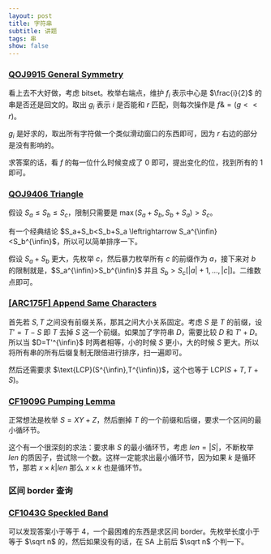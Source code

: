 ```yaml
---
layout: post
title: 字符串
subtitle: 讲题
tags: 串
show: false
---
```


### [QOJ9915 General Symmetry](https://qoj.ac/problem/9915)

看上去不大好做，考虑 bitset。枚举右端点，维护 $f_i$ 表示中心是 $\frac{i}{2}$ 的串是否还是回文的。取出 $g_i$ 表示 $i$ 是否能和 $r$ 匹配，则每次操作是 $f\&=(g<<r)$。

$g_i$ 是好求的，取出所有字符做一个类似滑动窗口的东西即可，因为 $r$ 右边的部分是没有影响的。

求答案的话，看 $f$ 的每一位什么时候变成了 $0$ 即可，提出变化的位，找到所有的 $1$ 即可。

### [QOJ9406 Triangle](https://qoj.ac/problem/9406)

假设 $S_a\leq S_b\leq S_c$，限制只需要是 $\max(S_a+S_b,S_b+S_a)> S_c$。

有一个经典结论 $S_a+S_b<S_b+S_a \leftrightarrow S_a^{\infin}<S_b^{\infin}$，所以可以简单排序一下。

假设 $S_a+S_b$ 更大，先枚举 $c$，然后暴力枚举所有 $c$ 的前缀作为 $a$，接下来对 $b$ 的限制就是，$S_a^{\infin}>S_b^{\infin}$ 并且 $S_b>S_c[\lvert a\rvert+1,\dots,\lvert c\rvert]$。二维数点即可。

### [[ARC175F] Append Same Characters](https://www.luogu.com.cn/problem/AT_arc175_f)

首先若 $S,T$ 之间没有前缀关系，那其之间大小关系固定。考虑 $S$ 是 $T$ 的前缀，设 $T'=T-S$ 即 $T$ 去掉 $S$ 这一个前缀。如果加了字符串 $D$，需要比较 $D$ 和 $T'+D$。所以当 $D=T'^{\infin}$ 时两者相等，小的时候 $S$ 更小，大的时候 $S$ 更大。所以将所有串的所有后缀复制无限倍进行排序，扫一遍即可。

然后还需要求 $\text{LCP}(S^{\infin},T^{\infin})$，这个也等于 $\text{LCP}(S+T,T+S)$。

### [CF1909G Pumping Lemma](https://www.luogu.com.cn/problem/CF1909G)

正常想法是枚举 $S=XY+Z$，然后删掉 $T$ 的一个前缀和后缀，要求一个区间的最小循环节。

这个有一个很深刻的求法：要求串 $S$ 的最小循环节，考虑 $len=\lvert S\rvert$，不断枚举 $len$ 的质因子，尝试除一个数。这样一定能求出最小循环节，因为如果 $k$ 是循环节，那若 $x\times k\vert len$ 那么 $x\times k$ 也是循环节。

### 区间 border 查询

### [CF1043G Speckled Band](https://www.luogu.com.cn/problem/CF1043G)

可以发现答案小于等于 $4$，一个最困难的东西是求区间 border。先枚举长度小于等于 $\sqrt n$ 的，然后如果没有的话，在 SA 上前后 $\sqrt n$ 个判一下。